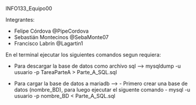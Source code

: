 INFO133_Equipo00

Integrantes: 
- Felipe Córdova @PipeCordova
- Sebastián Montecinos @SebaMonte07
- Francisco Labrín @Lagartin1

En el terminal ejecutar los siguientes comandos segun requiera:
- Para descargar la base de datos como archivo sql --> mysqldump -u usuario -p TareaParteA > Parte_A_SQL.sql

- Para cargar la base de datos a mariadb --> - Primero crear una base de datos (nombre_BD), para luego ejecutar el siguente comando
                                             - mysql -u usuario -p nombre_BD < Parte_A_SQL.sql

